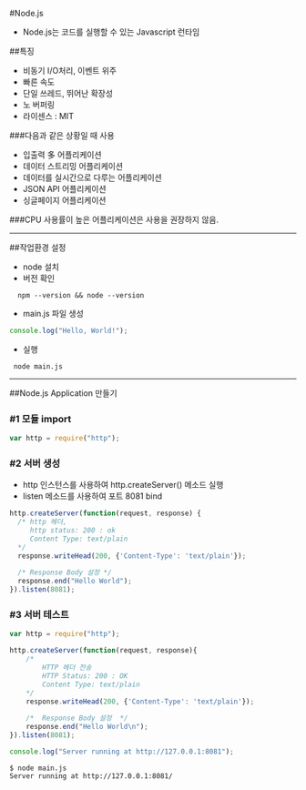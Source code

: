 #Node.js

- Node.js는 코드를 실행할 수 있는 Javascript 런타임

##특징
 - 비동기 I/O처리, 이벤트 위주
 - 빠른 속도
 - 단일 쓰레드, 뛰어난 확장성
 - 노 버퍼링
 - 라이센스 : MIT
 
###다음과 같은 상황일 때 사용
- 입출력 多 어플리케이션
- 데이터 스트리밍 어플리케이션
- 데이터를 실시간으로 다루는 어플리케이션
- JSON API 어플리케이션
- 싱글페이지 어플리케이션

###CPU 사용률이 높은 어플리케이션은 사용을 권장하지 않음.

-----------------------------------------

##작업환경 설정
 - node 설치
 - 버전 확인
```
  npm --version && node --version
```
 - main.js 파일 생성
 
 ```javascript
 console.log("Hello, World!");
 ```
 
 - 실행
 ```
  node main.js
 ```

-----------------------

##Node.js Application 만들기
### #1 모듈 import
```javascript
var http = require("http");
```
### #2 서버 생성
- http 인스턴스를 사용하여 http.createServer() 메소드 실행
- listen 메소드를 사용하여 포트 8081 bind

```javascript
http.createServer(function(request, response) {
  /* http 헤더,
     http status: 200 : ok
     Content Type: text/plain
  */
  response.writeHead(200, {'Content-Type': 'text/plain'});
  
  /* Response Body 설정 */
  response.end("Hello World");
}).listen(8081);
```
### #3 서버 테스트
```javascript
var http = require("http");

http.createServer(function(request, response){
    /* 
        HTTP 헤더 전송
        HTTP Status: 200 : OK
        Content Type: text/plain
    */
    response.writeHead(200, {'Content-Type': 'text/plain'});
    
    /*  Response Body 설정  */
    response.end("Hello World\n");
}).listen(8081);

console.log("Server running at http://127.0.0.1:8081");
```

```
$ node main.js
Server running at http://127.0.0.1:8081/
```
